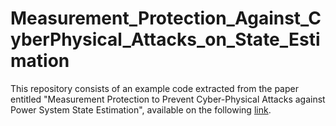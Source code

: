 # Measurement_Protection_Against_CyberPhysical_Attacks_on_State_Estimation
This repository consists of an example code extracted from the paper entitled "Measurement Protection to Prevent Cyber-Physical Attacks against Power System State Estimation", available on the following [link](https://www.sciencedirect.com/science/article/abs/pii/S1874548223000562).
